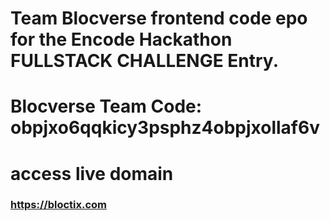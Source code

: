 # Team Blocverse frontend code epo for the Encode Hackathon FULLSTACK CHALLENGE Entry.

# Blocverse Team Code: obpjxo6qqkicy3psphz4obpjxollaf6v

# access live domain 

### https://bloctix.com
